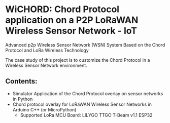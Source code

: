 # WiCHORD: Chord Protocol application on a P2P LoRaWAN Wireless Sensor Network - IoT
Advanced p2p Wireless Sensor Network (WSN) System Based on the Chord Protocol and LoRa Wireless Technology

The case study of this project is to customize the Chord Protocol in a Wireless Sensor Network environment.

## Contents:
- Simulator Application of the Chord Protocol overlay on sensor networks in Python
- Chord protocol overlay for LoRaWAN Wireless Sensor Networks in Arduino C++ (or MicroPython)
  * Supported LoRa MCU Board: LILYGO TTGO T-Beam v1.1 ESP32
